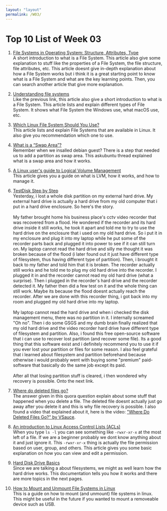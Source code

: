 ```yaml
---
layout: "layout"
permalink: /W03/
---
```


# Top 10 List of Week 03

1. [File Systems in Operating System: Structure, Attributes, Type](https://www.guru99.com/file-systems-operating-system.html)<br>
A short introduction to what is a File System.
This article also give some explanation to stuff like the properties of a File System, the file structure, file attributes, etc.
This article doesnt give in-depth explanation about how a File System works but i think it is a great starting point to know what is a File System and what are the key learning points.
Then, you can search another article that give more explanation.

2. [Understanding file systems](https://www.ufsexplorer.com/articles/file-systems-basics.php)<br>
Like the previous link, this article also give a short introduction to what is a File System.
This article lists and explain different types of File System.
It shows what File System the Windows use, what macOS use, etc.

3. [Which Linux File System Should You Use?](https://www.howtogeek.com/howto/33552/htg-explains-which-linux-file-system-should-you-choose/)<br>
This article lists and explain File Systems that are available in Linux.
It also give you recommendation which one to use.

4. [What is a “Swap Area”?](https://askubuntu.com/questions/508870/what-is-a-swap-area)<br>
Remember when we insalled debian guest?
There is a step that needed us to add a partition as swap area. 
This askubuntu thread explained what is a swap area and how it works.

5. [A Linux user's guide to Logical Volume Management](https://opensource.com/business/16/9/linux-users-guide-lvm)<br>
This article gives you a guide on what is LVM, how it works, and how to manage it.

6. [TestDisk Step by Step](https://www.cgsecurity.org/wiki/TestDisk_Step_By_Step)<br>
Yesterday, i lost a whole disk partition on my external hard drive.
My external hard drive is actually a hard drive from my old computer that i put in a hard drive enclosure.
So here's the story.<br><br>
My father brought home his business place's cctv video recorder that was recovered from a flood.
He wondered if the recorder and its hard drive inside it still works, he took it apart and told me to 
try to use the hard drive on the enclosure that i used on my old hard drive.
So i put it in my enclosure and plug it into my laptop while he put some of the recorder parts back and plugged it into power to see if it can still turn on.
My laptop cannot read the hard drive and silly me thought it was broken because of the flood 
(i later found out it just have different type of filesystem, thus having different type of partition).
Then, i brought it back to my father and told him that it is broken.
The recorder actually still works and he told me to plug my old hard drive into the recorder.
I plugged it in and the recorder cannot read my old hard drive (what a surprise).
Then i plugged in the recorder's hard drive and the recorder detected it.
My father then did a few test on it and the whole thing can still work.
Maybe its because the flood doesnt actually reach the recorder.
After we are done with this recorder thing, i got back into my room and plugged my old hard drive into my laptop.<br><br>
My laptop cannot read the hard drive and when i checked the disk management menu, there was no partition in it.
I internally screamed "Oh no".
Then i do some GSGS and my dumb brain finally realized that my old hard drive and the video recorder hard drive have different type of filesystem and partition.
Also, i found this free open-source software that i can use to recover lost partition (and recover some file).
Its a good thing that this software exist and i definitely recommend you to use it if you ever lost your partition or files for some reason.
I also feel grateful that i learned about filesystem and partition beforehand because otherwise 
i would probably went with buying some "premium" paid-software that basically do the same job except its paid.<br><br>
After all that losing partition stuff is cleared, i then wondered why recovery is possible.
Onto the next link.

7. [Where do deleted files go?](https://www.quora.com/Where-do-deleted-files-go-1)<br>
The answer given in this quora question explain about some stuff that happened when you delete a file.
The deleted file doesnt actually just go away after you delete it and this is why file recovery is possible.
I also found a video that explained about it, here is the video: ["Where Do Deleted Files Go?" by VSauce](https://www.youtube.com/watch?v=G5s4-Kak49o).

8. [An introduction to Linux Access Control Lists (ACLs)](https://www.redhat.com/sysadmin/linux-access-control-lists)<br>
When you type `ls -l` you can see something like `-rwxr-xr-x` at the most left of a file.
If we are a beginner probably we dont know anything about it and just ignore it.
This `-rwxr-xr-x` thing is actually the file permission based on user, group, and others.
This article gives you some basic explanation on how you can view and edit a permission.

9. [Hard Disk Drive Basics](http://ntfs.com/hard-disk-basics.htm)<br>
Since we are talking a about filesystems, we might as well learn how the hard drive works.
This documentation tells you how it works and there are more topics in the next pages.

10. [How to Mount and Unmount File Systems in Linux](https://linuxize.com/post/how-to-mount-and-unmount-file-systems-in-linux/)<br>
This is a guide on how to mount (and unmount) file systems in linux.
This might be useful in the future if you wanted to mount a removeable device such as USB.